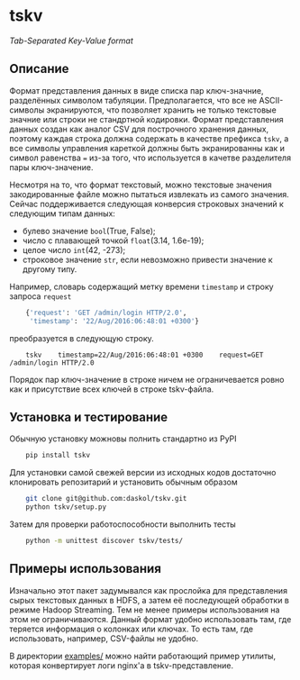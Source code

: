 # tskv

*Tab-Separated Key-Value format*

## Описание

Формат представления данных в виде списка пар ключ-значние, разделённых символом табуляции. Предполагается, что все не ASCII-символы экранируются, что позволяет хранить не только текстовые значние или строки не стандртной кодировки. Формат представления данных создан как aналог CSV для построчного хранения данных, поэтому каждая строка должна содержать в качестве префикса `tskv`, а все символы управления кареткой должны быть экранированны как и символ равенства `=` из-за того, что используется в качетве разделителя пары ключ-значение.

Несмотря на то, что формат текстовый, можно текстовые значения закодированные файле можно пытаться извлекать из самого значения. Сейчас поддерживается следующая конверсия строковых значений к следующим типам данных:

- булево значение `bool`(True, False);
- число с плавающей точкой `float`(3.14, 1.6e-19);
- целое число `int`(42, -273);
- строковое значение `str`, если невозможно привести значение к другому типу.

Например, словарь содержащий метку времени `timestamp` и строку запроса `request`
```python
    {'request': 'GET /admin/login HTTP/2.0',
     'timestamp': '22/Aug/2016:06:48:01 +0300'}
```
преобразуется в следующую строку.
```
    tskv    timestamp=22/Aug/2016:06:48:01 +0300    request=GET /admin/login HTTP/2.0
```

Порядок пар ключ-значение в строке ничем не ограничевается ровно как и присутствие всех ключей в строке tskv-файла.

## Установка и тестирование

Обычную установку можновы полнить стандартно из PyPI
```bash
    pip install tskv
```
Для установки самой свежей версии из исходных кодов достаточно клонировать репозитарий и установить обычным образом
```bash
    git clone git@github.com:daskol/tskv.git
    python tskv/setup.py
```
Затем для проверки работоспособности выполнить тесты
```bash
    python -m unittest discover tskv/tests/
```

## Примеры использования

Изначально этот пакет задумывался как прослойка для представления сырых текстовых данных в HDFS, а затем её последующей обработки в режиме Hadoop Streaming. Тем не менее примеры использования на этом не ограничиваются. Данный формат удобно использовать там, где теряется информация о колонках или ключах. То есть там, где использовать, например, CSV-файлы не удобно.

В директории [examples/](examples/) можно найти работающий пример утилиты, которая конвертирует логи nginx'а в tskv-представление.
